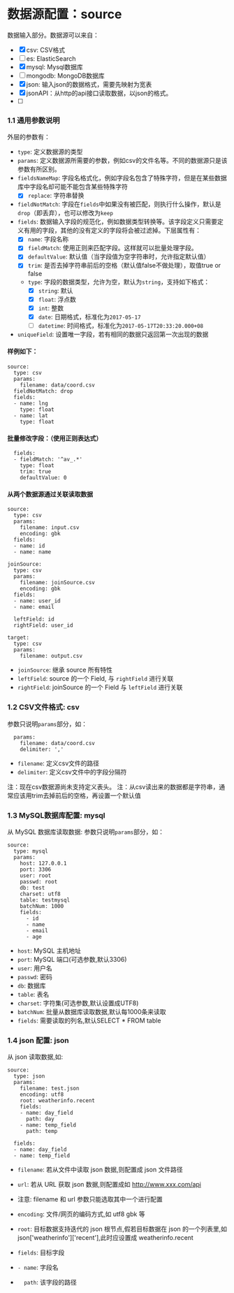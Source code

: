 # 数据源配置：source

数据输入部分。数据源可以来自：

- [x] csv: CSV格式
- [ ] es: ElasticSearch
- [x] mysql: Mysql数据库
- [ ] mongodb: MongoDB数据库
- [x] json: 输入json的数据格式，需要先映射为宽表
- [x] jsonAPI：从http的api接口读取数据，以json的格式。
- [ ]

### 1.1 通用参数说明
外层的参数有：

- `type`: 定义数据源的类型
- `params`: 定义数据源所需要的参数，例如csv的文件名等。不同的数据源只是该参数有所区别。
- `fieldsNameMap`: 字段名格式化，例如字段名包含了特殊字符，但是在某些数据库中字段名却可能不能包含某些特殊字符
  -  [x] `replace`: 字符串替换
- `fieldNotMatch`: 字段在`fields`中如果没有被匹配，则执行什么操作，默认是`drop`（即丢弃），也可以修改为`keep`
- `fields`: 数据输入字段的规范化，例如数据类型转换等。该字段定义只需要定义有用的字段，其他的没有定义的字段将会被过滤掉。下层属性有：
  - [x] `name`: 字段名称
  - [x] `fieldMatch`: 使用正则来匹配字段。这样就可以批量处理字段。
  - [x] `defaultValue`: 默认值（当字段值为空字符串时，允许指定默认值）
  - [x] `trim`: 是否去掉字符串前后的空格（默认值false不做处理），取值true or false
  - `type`: 字段的数据类型，允许为空，默认为`string`，支持如下格式：
    - [x] `string`: 默认
    - [x] `float`: 浮点数
    - [x] `int`: 整数
    - [x] `date`: 日期格式，标准化为`2017-05-17`
    - [ ] `datetime`: 时间格式，标准化为`2017-05-17T20:33:20.000+08`
- `uniqueField`: 设置唯一字段，若有相同的数据只返回第一次出现的数据

#### 样例如下：

```
source:
  type: csv
  params:
    filename: data/coord.csv
  fieldNotMatch: drop
  fields:
  - name: lng
    type: float
  - name: lat
    type: float
```

#### 批量修改字段：（使用正则表达式）

```
  fields:
  - fieldMatch: '^av_.*'
    type: float
    trim: true
    defaultValue: 0
```


#### 从两个数据源通过关联读取数据

```
source:
  type: csv
  params:
    filename: input.csv
    encoding: gbk
  fields:
  - name: id
  - name: name

joinSource:
  type: csv
  params:
    filename: joinSource.csv
    encoding: gbk
  fields:
  - name: user_id
  - name: email

  leftField: id
  rightField: user_id

target:
  type: csv
  params:
    filename: output.csv
```

- `joinSource`: 继承 source 所有特性
- `leftField`: source 的一个 Field, 与 `rightField` 进行关联
- `rightField`: joinSource 的一个 Field 与 `leftField` 进行关联


### 1.2 CSV文件格式: csv
参数只说明`params`部分，如：

```
  params:
    filename: data/coord.csv
    delimiter: ','
```

- `filename`: 定义csv文件的路径
- `delimiter`: 定义csv文件中的字段分隔符

注：现在csv数据源尚未支持定义表头。
注：从csv读出来的数据都是字符串，通常应该用trim去掉前后的空格，再设置一个默认值

### 1.3 MySQL数据库配置: mysql
从 MySQL 数据库读取数据: 参数只说明`params`部分，如：

```
source:
  type: mysql
  params:
    host: 127.0.0.1
    port: 3306
    user: root
    passwd: root
    db: test
    charset: utf8
    table: testmysql
    batchNum: 1000
    fields:
      - id
      - name
      - email
      - age
```

- `host`: MySQL 主机地址
- `port`: MySQL 端口(可选参数,默认3306)
- `user`: 用户名
- `passwd`: 密码
- `db`: 数据库
- `table`: 表名
- `charset`: 字符集(可选参数,默认设置成UTF8)
- `batchNum`: 批量从数据库读取数据,默认每1000条来读取
- `fields`: 需要读取的列名,默认SELECT * FROM table


### 1.4 json 配置: json
从 json 读取数据,如:

```
source:
  type: json
  params:
    filename: test.json
    encoding: utf8
    root: weatherinfo.recent
    fields:
    - name: day_field
      path: day
    - name: temp_field
      path: temp

  fields:
  - name: day_field
  - name: temp_field
```

- `filename`: 若从文件中读取 json 数据,则配置成 json 文件路径
- `url`: 若从 URL 获取 json 数据,则配置成如 http://www.xxx.com/api

- 注意: filename 和 url 参数只能选取其中一个进行配置

- `encoding`: 文件/网页的编码方式,如 utf8 gbk 等
- `root`: 目标数据支持迭代的 json 根节点,假若目标数据在 json 的一个列表里,如json['weatherinfo']['recent'],此时应设置成 weatherinfo.recent
- `fields`: 目标字段
- `- name`: 字段名
- `  path`: 该字段的路径
